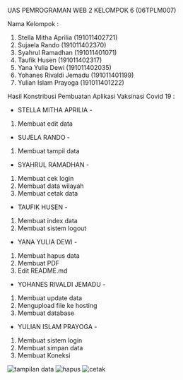 UAS PEMROGRAMAN WEB 2
KELOMPOK 6 (06TPLM007)

Nama Kelompok :
1. Stella Mitha Aprilia   (191011402721)
2. Sujaela Rando          (191011402370)
3. Syahrul Ramadhan       (191011401071)
4. Taufik Husen           (191011402317)
5. Yana Yulia Dewi        (191011402035)
6. Yohanes Rivaldi Jemadu (191011401199)
7. Yulian Islam Prayoga   (191011401222)

Hasil Konstribusi Pembuatan Aplikasi Vaksinasi Covid 19 :
- STELLA MITHA APRILIA -
1. Membuat edit data

- SUJELA RANDO -
1. Membuat tampil data

- SYAHRUL RAMADHAN -
1. Membuat cek login
2. Membuat data wilayah
3. Membuat cetak data

- TAUFIK HUSEN -
1. Membuat index data
2. Membuat sistem logout

- YANA YULIA DEWI -
1. Membuat hapus data
2. Membuat PDF
3. Edit README.md

- YOHANES RIVALDI JEMADU -
1. Membuat update data
2. Mengupload file ke hosting
3. Membuat database

- YULIAN ISLAM PRAYOGA -
1. Membuat sistem login
2. Membuat simpan data
3. Membuat Koneksi

![tampilan data](https://github.com/102226851/178001279-6e3d7b09-1f3f-45b4-841d-0566008ebe94.png)
![hapus](https://github.com/102226851/178001315-3360fdff-119a-41c3-8efb-9072899851fe.png)
![cetak](https://github.com/102226851/178001336-9f802c9d-b20c-4ab5-9327-2d84a403e9c0.png)


